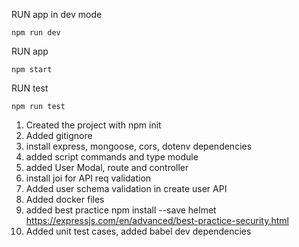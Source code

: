 RUN app in dev mode

```
npm run dev
```

RUN app

```
npm start
```

RUN test

```
npm run test
```

1. Created the project with npm init
2. Added gitignore
3. install express, mongoose, cors, dotenv dependencies
4. added script commands and type module
5. added User Modal, route and controller
6. install joi for API req validation
7. Added user schema validation in create user API
8. Added docker files
9. added best practice npm install --save helmet https://expressjs.com/en/advanced/best-practice-security.html
10. Added unit test cases, added babel dev dependencies
